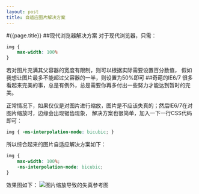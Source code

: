 ```yaml
---
layout: post
title: 自适应图片解决方案
---
```

#{{page.title}}
##现代浏览器解决方案
对于现代浏览器，只需：

```css
img {
    max-width: 100%
}
```
若对图片充满其父容器的宽度有限制，则可以根据实际需要设置百分数值， 假如我想让图片最多不能超过父容器的一半，则设置为50%即可
##奇葩的IE6/7
很多看起来完美的事，总是有例外，总是需要你再多付出一些努力才能达到暂时的完美。

正常情况下，如果仅仅是对图片进行缩放，图片是不应该失真的；然后IE6/7在对图片缩放时，边缘会出现锯齿现象，
解决方案也很简单，加入一下一行CSS代码即可：

```css
img { -ms-interpolation-mode: bicubic; }
```
所以综合起来的图片自适应解决方案如下：

```css
img {
    max-width: 100%;
    -ms-interpolation-mode: bicubic;
}
```
效果图如下：
![图片缩放导致的失真参考图](http://yunpan.alibaba.com/share/scan.do?info=292JAcZiX&pInfo=292JAcZiX&app_name=)

